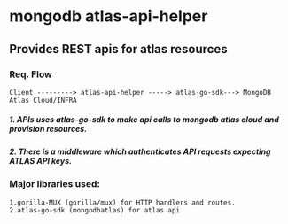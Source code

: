 # mongodb atlas-api-helper
## Provides REST apis for atlas resources

### Req. Flow 
    Client ---------> atlas-api-helper -----> atlas-go-sdk---> MongoDB Atlas Cloud/INFRA

#####        1. APIs uses atlas-go-sdk to make api calls to mongodb atlas cloud and provision resources.
#####        2. There is a middleware which authenticates API requests expecting ATLAS API keys.


### Major libraries used:
    1.gorilla-MUX (gorilla/mux) for HTTP handlers and routes.
    2.atlas-go-sdk (mongodbatlas) for atlas api 
